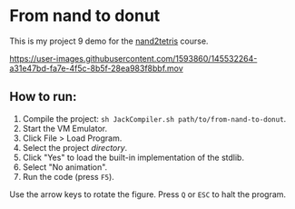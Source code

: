 # From nand to donut

This is my project 9 demo for the [nand2tetris](https://www.nand2tetris.org/)
course.

https://user-images.githubusercontent.com/1593860/145532264-a31e47bd-fa7e-4f5c-8b5f-28ea983f8bbf.mov

## How to run:

1. Compile the project: `sh JackCompiler.sh path/to/from-nand-to-donut`.
1. Start the VM Emulator.
1. Click File > Load Program.
1. Select the project _directory_.
1. Click "Yes" to load the built-in implementation of the stdlib.
1. Select "No animation".
1. Run the code (press `F5`).

Use the arrow keys to rotate the figure.
Press `Q` or `ESC` to halt the program.
